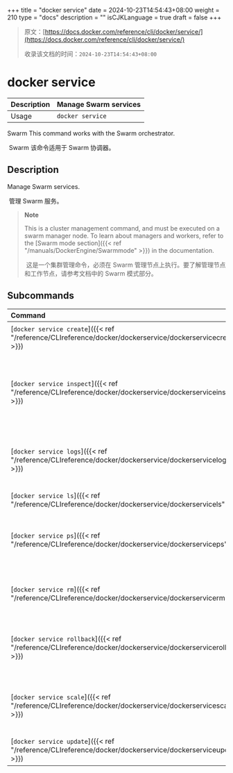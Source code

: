 +++
title = "docker service"
date = 2024-10-23T14:54:43+08:00
weight = 210
type = "docs"
description = ""
isCJKLanguage = true
draft = false
+++

> 原文：[https://docs.docker.com/reference/cli/docker/service/](https://docs.docker.com/reference/cli/docker/service/)
>
> 收录该文档的时间：`2024-10-23T14:54:43+08:00`

# docker service

| Description | Manage Swarm services |
| :---------- | --------------------- |
| Usage       | `docker service`      |

Swarm This command works with the Swarm orchestrator.

​	Swarm 该命令适用于 Swarm 协调器。

## Description

Manage Swarm services.

​	管理 Swarm 服务。

> **Note**
>
> This is a cluster management command, and must be executed on a swarm manager node. To learn about managers and workers, refer to the [Swarm mode section]({{< ref "/manuals/DockerEngine/Swarmmode" >}}) in the documentation.
>
> ​	这是一个集群管理命令，必须在 Swarm 管理节点上执行。要了解管理节点和工作节点，请参考文档中的 Swarm 模式部分。

## Subcommands

| Command                                                      | Description                                                  |
| :----------------------------------------------------------- | :----------------------------------------------------------- |
| [`docker service create`]({{< ref "/reference/CLIreference/docker/dockerservice/dockerservicecreate" >}}) | 创建一个新服务 Create a new service                          |
| [`docker service inspect`]({{< ref "/reference/CLIreference/docker/dockerservice/dockerserviceinspect" >}}) | 显示一个或多个服务的详细信息 Display detailed information on one or more services |
| [`docker service logs`]({{< ref "/reference/CLIreference/docker/dockerservice/dockerservicelogs" >}}) | 获取服务或任务的日志 Fetch the logs of a service or task     |
| [`docker service ls`]({{< ref "/reference/CLIreference/docker/dockerservice/dockerservicels" >}}) | 列出服务 List services                                       |
| [`docker service ps`]({{< ref "/reference/CLIreference/docker/dockerservice/dockerserviceps" >}}) | 列出一个或多个服务的任务 List the tasks of one or more services |
| [`docker service rm`]({{< ref "/reference/CLIreference/docker/dockerservice/dockerservicerm" >}}) | 删除一个或多个服务 Remove one or more services               |
| [`docker service rollback`]({{< ref "/reference/CLIreference/docker/dockerservice/dockerservicerollback" >}}) | 还原服务的配置更改 Revert changes to a service's configuration |
| [`docker service scale`]({{< ref "/reference/CLIreference/docker/dockerservice/dockerservicescale" >}}) | 扩容一个或多个复制服务 Scale one or multiple replicated services |
| [`docker service update`]({{< ref "/reference/CLIreference/docker/dockerservice/dockerserviceupdate" >}}) | 更新服务 Update a service                                    |

